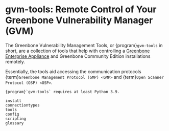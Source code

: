 # gvm-tools: Remote Control of Your Greenbone Vulnerability Manager (GVM)

The Greenbone Vulnerability Management Tools, or {program}`gvm-tools` in short,
are a collection of tools that help with controlling a [Greenbone
Enterprise Appliance](https://www.greenbone.net/en/product-comparison/)
and Greenbone Community Edition installations remotely.

Essentially, the tools aid accessing the communication protocols
{term}`Greenbone Management Protocol (GMP) <GMP>`
and {term}`Open Scanner Protocol (OSP) <OSP>`.

```{note}
{program}`gvm-tools` requires at least Python 3.9.
```

```{toctree}
install
connectiontypes
tools
config
scripting
glossary
```
